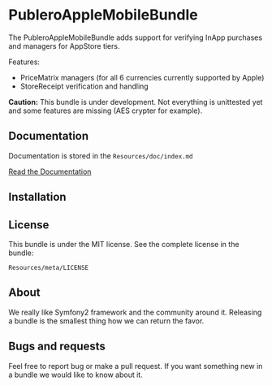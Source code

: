 PubleroAppleMobileBundle
========================

The PubleroAppleMobileBundle adds support for verifying InApp purchases and managers for AppStore tiers.

Features:

- PriceMatrix managers (for all 6 currencies currently supported by Apple)
- StoreReceipt verification and handling

**Caution:** This bundle is under development. Not everything is unittested yet and some features are missing (AES crypter for example).

Documentation
-------------

Documentation is stored in the `Resources/doc/index.md`

[Read the Documentation](https://github.com/Publero/PubleroAppleMobileBundle/blob/master/Resources/doc/index.md)

Installation
------------

License
-------

This bundle is under the MIT license. See the complete license in the bundle:

    Resources/meta/LICENSE
    
About
-----

We really like Symfony2 framework and the community around it. Releasing a bundle is the smallest thing how we can return the favor.

Bugs and requests
-----------------

Feel free to report bug or make a pull request. If you want something new in a bundle we would like to know about it.